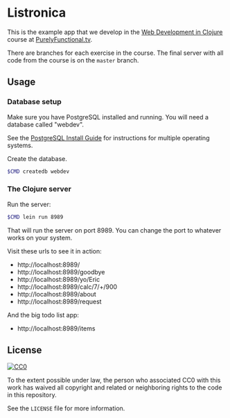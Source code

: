 # Listronica

This is the example app that we develop in the [Web
Development in
Clojure](https://purelyfunctional.tv/courses/web-dev-in-clojure/)
course at
[PurelyFunctional.tv](https://purelyfunctional.tv/).

There are branches for each exercise in the course. The
final server with all code from the course is on the
`master` branch.

## Usage

### Database setup

Make sure you have PostgreSQL installed and running. You
will need a database called "webdev".

See the [PostgreSQL Install
Guide](http://postgresguide.com/setup/install.html) for
instructions for multiple operating systems.

Create the database.

```bash
$CMD createdb webdev
```

### The Clojure server

Run the server:

```bash
$CMD lein run 8989
```

That will run the server on port 8989. You can change the
port to whatever works on your system.

Visit these urls to see it in action:

* http://localhost:8989/
* http://localhost:8989/goodbye
* http://localhost:8989/yo/Eric
* http://localhost:8989/calc/7/+/900
* http://localhost:8989/about
* http://localhost:8989/request

And the big todo list app:

* http://localhost:8989/items

## License

[![CC0](http://i.creativecommons.org/p/zero/1.0/88x31.png)](http://creativecommons.org/publicdomain/zero/1.0/)

To the extent possible under law, the person who associated CC0 with
this work has waived all copyright and related or neighboring rights
to the code in this repository.

See the `LICENSE` file for more information.

